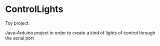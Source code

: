 ControlLights
=============

Toy project. 

Java-Arduino project in order to create a kind of lights of control through the serial port

